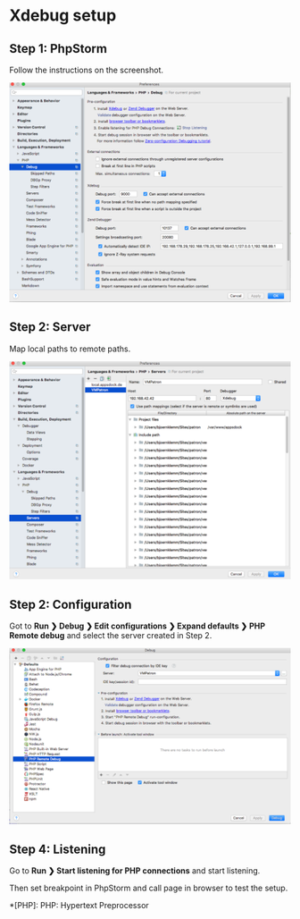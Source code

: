 # Xdebug setup

## Step 1: PhpStorm

Follow the instructions on the screenshot.

![Step 1](../../assets/images/step1.png)

## Step 2: Server

Map local paths to remote paths.

![Step 2](../../assets/images/step2.png)

## Step 2: Configuration

Got to **Run &#10095; Debug &#10095; Edit configurations &#10095; Expand defaults &#10095; PHP Remote debug** and select the server created in Step 2.

![Step 3](../../assets/images/step3.png)

## Step 4: Listening

Go to **Run &#10095; Start listening for PHP connections** and start listening.

Then set breakpoint in PhpStorm and call page in browser to test the setup.

*[PHP]: PHP: Hypertext Preprocessor
